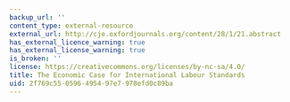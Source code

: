```yaml
---
backup_url: ''
content_type: external-resource
external_url: http://cje.oxfordjournals.org/content/28/1/21.abstract
has_external_licence_warning: true
has_external_license_warning: true
is_broken: ''
license: https://creativecommons.org/licenses/by-nc-sa/4.0/
title: The Economic Case for International Labour Standards
uid: 2f769c55-0596-4954-97e7-978efd0c89ba
---
```

